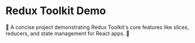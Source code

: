 # Redux Toolkit Demo
🚀 A concise project demonstrating Redux Toolkit's core features like slices, reducers, and state management for React apps. 🎯
